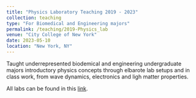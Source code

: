 ```yaml
---
title: "Physics Laboratory Teaching 2019 - 2023"
collection: teaching
type: "For Biomedical and Engineering majors"
permalink: /teaching/2019-Physics_lab
venue: "City College of New York"
date: 2023-05-10
location: "New York, NY"
---
```

Taught underrepresented biodemical and engineering undergraduate majors introductory physics concepts through elbarote lab setups and in class work, from wave dynamics, electronics and ligh matter properties.

All labs can be found in this [link](https://physicslabs.ccnysites.cuny.edu/).
